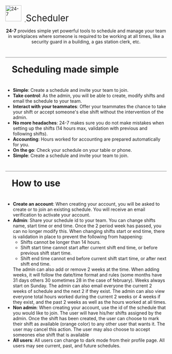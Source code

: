   <a href="https://github.com/cesarvil/24-7">
    <img alt="24-7" title="24-7" src="https://user-images.githubusercontent.com/22547579/172258507-a1c5caa4-7c61-4235-b7b7-c74cb5355bde.png" width="50" style="max-width: 100%; margin-right: 10px;" />
  </a> <span style="font-size: 28px;">Scheduler</span>
<!-- ![24white](https://user-images.githubusercontent.com/22547579/172258507-a1c5caa4-7c61-4235-b7b7-c74cb5355bde.png) -->
<p style="text-align: center;">
    <b>24-7</b> provides simple yet powerful tools to schedule and manage your team in workplaces where someone is required to be working at all times, like a security guard in a building, a gas station clerk, etc. 
</p>
<div style="text-align: center;">

</div>

<h1 style="margin-top: 40px; border-top: 0.5px gray solid; padding: 20px;"> Scheduling made simple</h1>
<ul>
<li><strong>Simple</strong>: Create a schedule and invite your team to join.</li>
<li><strong>Take control</strong>: As the admin, you will be able to create, modify shifts and email the schedule to your team.</li>
<li><strong>Interact with your teammates</strong>: Offer your teammates the chance to take your shift or accept someone's else shift without the intervention of the admin.</li>
<li><strong>No more headaches</strong>: 24-7 makes sure you do not make mistakes when setting up the shifts (14 hours max, validation with previous and following shifts).</li>
<li><strong>Accounting</strong>: Hours worked for accounting are prepared automatically for you.</li>
<li><strong>On the go</strong>: Check your schedule on your table or phone.</li>
<li><strong>Simple</strong>: Create a schedule and invite your team to join.</li>
</ul>

<h1 style="margin-top: 40px; border-top: 0.5px gray solid; padding: 20px;"> How to use</h1>

<ul>
<li><strong>Create an account</strong>: When creating your account, you will be asked to create or to join an existing schedule. You will receive an email verification to activate your account.</li>
<li><strong>Admin</strong>: Share your schedule id to your team. You can change shifts name, start time or end time. Once the 2 period week has passed, you can no longer modify this. When changing shifts start or end time, there is validation in place to prevent the following from happening: 
  <ul>
  <li>Shifts cannot be longer than 14 hours.</li> 
  <li>Shift start time cannot start after current shift end time, or before previous shift start time.</li>
  <li>Shift end time cannot end before current shift start time, or after next shift end time.</li>
  </ul>
  The admin can also add or remove 2 weeks at the time. When adding weeks, it will follow the date/time format and rules (some months have 31 days others 30 sometimes 28 in the case of february). Weeks always start on Sunday. The admin can also email everyone the current 2 weeks of schedule and the next 2 if they exist. The admin can also view everyone total hours worked during the current 2 weeks or 4 weeks if they exist, and the past 2 weeks as well as the hours worked at all times.
</li>

<li><strong>Non admin</strong>: When creating your account, use the id of the schedule that you would like to join. The user will have his/her shifts assigned by the admin. Once the shift has been created, the user can choose to mark their shift as available (orange color) to any other user that wants it. The user may cancel this action. The user may also choose to accept someones else shift that is available</li>

<li><strong>All users</strong>: All users can change to dark mode from their profile page. All users may see current, past, and future schedules.</li>
</ul>
